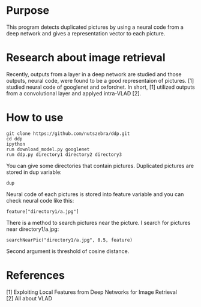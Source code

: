 # Purpose
This program detects duplicated pictures by using a neural code from a deep network and gives a representation vector to each picture.

# Research about image retrieval
Recently, outputs from a layer in a deep network are studied and those outputs, neural code, were found to be a good representaion of pictures.
[1] studied neural code of googlenet and oxfordnet. In short, [1] utilized outputs from a convolutional layer and applyed intra-VLAD [2].

# How to use

    git clone https://github.com/nutszebra/ddp.git
    cd ddp
    ipython
    run download_model.py googlenet  
    run ddp.py directory1 directory2 directory3  

You can give some directories that contain pictures. Duplicated pictures are stored in dup variable:

    dup
    
Neural code of each pictures is stored into feature variable and you can check neural code like this:

    feature["directory1/a.jpg"]

There is a method to search pictures near the picture. I search for pictures near directory1/a.jpg:

    searchNearPic("directory1/a.jpg", 0.5, feature)

Second argument is threshold of cosine distance.

# References
[1] Exploiting Local Features from Deep Networks for Image Retrieval  
[2] All about VLAD  
